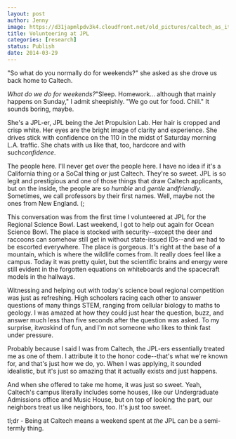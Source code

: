 ```yaml
---
layout: post
author: Jenny
image: https://d31japmlpdv3k4.cloudfront.net/old_pictures/caltech_as_it_happens/6a0105349b8251970b01a3fcdbe579970b.jpg
title: Volunteering at JPL
categories: [research]
status: Publish
date: 2014-03-29
---
```



"So what do you normally do for weekends?" she asked as she drove us back home to Caltech.

*What do we do for weekends?*"Sleep. Homework... although that mainly happens on Sunday," I admit sheepishly. "We go out for food. Chill." It sounds boring, maybe.

She's a JPL-er, JPL being the Jet Propulsion Lab. Her hair is cropped and crisp white. Her eyes are the bright image of clarity and experience. She drives stick with confidence on the 110 in the midst of Saturday morning L.A. traffic. She chats with us like that, too, hardcore and with such*confidence*.

The people here. I'll never get over the people here. I have no idea if it's a California thing or a SoCal thing or just Caltech. They're so sweet. JPL is so legit and prestigious and one of those things that draw Caltech applicants, but on the inside, the people are so *humble* and *gentle* and*friendly*. Sometimes, we call professors by their first names. Well, maybe not the ones from New England. (;

This conversation was from the first time I volunteered at JPL for the Regional Science Bowl. Last weekend, I got to help out again for Ocean Science Bowl. The place is stocked with security--except the deer and raccoons can somehow still get in without state-issued IDs--and we had to be escorted everywhere. The place is gorgeous. It's right at the base of a mountain, which is where the wildlife comes from. It really does feel like a campus. Today it was pretty quiet, but the scientific brains and energy were still evident in the forgotten equations on whiteboards and the spacecraft models in the hallways.

Witnessing and helping out with today's science bowl regional competition was just as refreshing. High schoolers racing each other to answer questions of many things STEM, ranging from cellular biology to maths to geology. I was amazed at how they could just hear the question, buzz, and answer much less than five seconds after the question was asked. To my surprise, it*was*kind of fun, and I'm not someone who likes to think fast under pressure.

Probably because I said I was from Caltech, the JPL-ers essentially treated me as one of them. I attribute it to the honor code--that's what we're known for, and that's just how we do, yo. When I was applying, it sounded idealistic, but it's just so amazing that it actually exists and just happens.

And when she offered to take me home, it was just so sweet. Yeah, Caltech's campus literally includes some houses, like our Undergraduate Admissions office and Music House, but on top of looking the part, our neighbors treat us like neighbors, too. It's just too sweet.

tl;dr - Being at Caltech means a weekend spent at *the* JPL can be a semi-termly thing.

